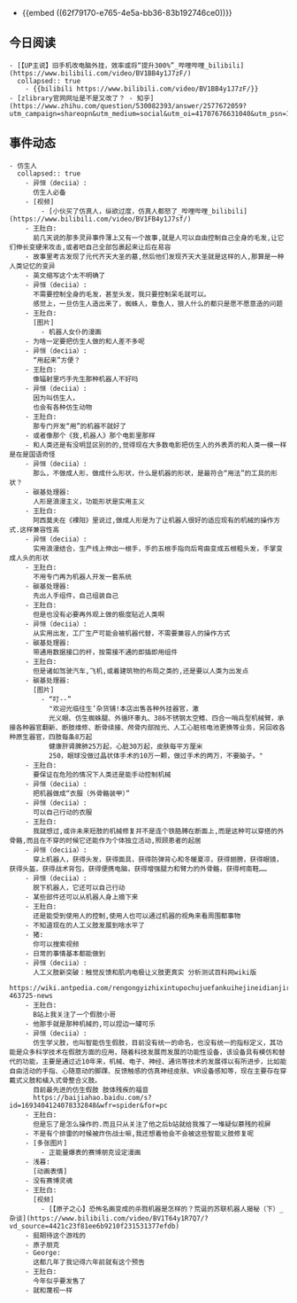 - {{embed ((62f79170-e765-4e5a-bb36-83b192746ce0))}}
## 今日阅读
	- [【UP主说】旧手机改电脑外挂，效率或将“提升300%”_哔哩哔哩_bilibili](https://www.bilibili.com/video/BV1BB4y1J7zF/)
	  collapsed:: true
		- {{bilibili https://www.bilibili.com/video/BV1BB4y1J7zF/}}
	- [zlibrary官网网址是不是又改了？ - 知乎](https://www.zhihu.com/question/530082393/answer/2577672059?utm_campaign=shareopn&utm_medium=social&utm_oi=41707676631040&utm_psn=1558354190929182720&utm_source=wechat_session)
## 事件动态
	- 仿生人
	  collapsed:: true
		- 异恒（deciia）:
		  仿生人必备
		- [视频]
			- [小伙买了仿真人，纵欲过度，仿真人都怒了_哔哩哔哩_bilibili](https://www.bilibili.com/video/BV1FB4y1J7sf/)
		- 王肚白:
		  前几天说的那多灵异事件薄上又有一个故事,就是人可以自由控制自己全身的毛发,让它们伸长变硬来攻击,或者吧自己全部包裹起来让后在易容
		- 故事里考古发现了元代齐天大圣的墓,然后他们发现齐天大圣就是这样的人,那算是一种人类记忆的变异
		- 英文缩写这个太不明确了
		- 异恒（deciia）:
		  不需要控制全身的毛发，甚至头发，我只要控制呆毛就可以。
		  感觉上，一旦仿生人造出来了，蜘蛛人，章鱼人，狼人什么的都只是愿不愿意造的问题
		- 王肚白:
		  [图片]
			- 机器人女仆的漫画
		- 为啥一定要把仿生人做的和人差不多呢
		- 异恒（deciia）:
		  “用起来”方便？
		- 王肚白:
		  像辐射里巧手先生那种机器人不好吗
		- 异恒（deciia）:
		  因为叫仿生人，
		  也会有各种仿生动物
		- 王肚白:
		  那专门开发“用”的机器不就好了
		- 或者像那个《我,机器人》那个电影里那样
		- 和人类还是有没明显区别的的,觉得现在大多数电影把仿生人的外表弄的和人类一模一样是在是国语奇怪
		- 异恒（deciia）:
		  那么，不做成人形，做成什么形状，什么是机器的形状，是最符合“用法”的工具的形状？
		- 碳基处理器:
		  人形是浪漫主义，功能形状是实用主义
		- 王肚白:
		  阿西莫夫在《裸阳》里说过,做成人形是为了让机器人很好的适应现有的机械的操作方式.这样兼容性高
		- 异恒（deciia）:
		  实用浪漫结合，生产线上伸出一根手，手的五根手指向后弯曲变成五根粗头发，手掌变成人头的形状
		- 王肚白:
		  不用专门再为机器人开发一套系统
		- 碳基处理器:
		  先出人手组件，自己组装自己
		- 王肚白:
		  但是也没有必要再外观上做的极度贴近人类啊
		- 异恒（deciia）:
		  从实用出发，工厂生产可能会被机器代替，不需要兼容人的操作方式
		- 碳基处理器:
		  带通用数据接口的杆，按需接不通的即插即用组件
		- 王肚白:
		  但是诸如驾驶汽车,飞机,或着建筑物的布局之类的,还是要以人类为出发点
		- 碳基处理器:
		  [图片]
			- “叮--”
			  "欢迎光临往生’杂货铺!本店出售各种外挂器官，激
			  光义眼、仿生蜘蛛腿、外循环睾丸、386不锈钢太空鳍、四合一哨兵型机械臂，承接各种器官翻新、断肢维修、断骨续接、颅骨内部抛光、人工心脏核电池更换等业务，另回收各种原生器官，四肢每条8万起
			  健康肝肾脾肺25万起，心脏30万起，皮肤每平方厘米
			  250，眼球没做过晶状体手术的10万一颗，做过手术的两万，不要脑子。"
		- 王肚白:
		  要保证在危险的情况下人类还是能手动控制机械
		- 异恒（deciia）:
		  把机器做成“衣服（外骨骼装甲）”
		- 异恒（deciia）:
		  可以自己行动的衣服
		- 王肚白:
		  我就想过,或许未来短肢的机械修复并不是连个铁胳膊在断面上,而是这种可以穿搭的外骨骼,而且在不穿的时候它还能作为个体独立活动,照顾患者的起居
		- 异恒（deciia）:
		  穿上机器人，获得头发，获得面具，获得防弹背心和冬暖夏凉，获得翅膀，获得眼镜，获得头盔，获得战术背包，获得便携电脑，获得增强腿力和臂力的外骨骼，获得柯南鞋……
		- 异恒（deciia）:
		  脱下机器人，它还可以自己行动
		- 某些部件还可以从机器人身上摘下来
		- 王肚白:
		  还是能受到使用人的控制,使用人也可以通过机器的视角来看周围都事物
		- 不知道现在的人工义肢发展到啥水平了
		- 猪:
		  你可以搜索视频
		- 日常的事情基本都能做到
		- 异恒（deciia）:
		  人工义肢新突破：触觉反馈和肌内电极让义肢更真实 分析测试百科网wiki版
		  https://wiki.antpedia.com/rengongyizhixintupochujuefankuihejineidianjirangyizhigengzhenshi-463725-news
		- 王肚白:
		  B站上我关注了一个假肢小哥
		- 他那手就是那种机械的,可以捏边一罐可乐
		- 异恒（deciia）:
		  仿生学义肢，也叫智能仿生假肢，目前没有统一的命名，也没有统一的指标定义，其功能是众多科学技术在假肢方面的应用，随着科技发展而发展的功能性设备，该设备具有模仿和替代的功能，主要是通过近10年来，机械、电子、神经、通讯等技术的发展得以有所进步，比如能自由活动的手指、心随意动的脚踝、反馈触感的仿真神经皮肤、VR设备感知等，现在主要存在穿戴式义肢和植入式骨整合义肢。
		  目前最先进的仿生假肢 肢体残疾的福音
		  https://baijiahao.baidu.com/s?id=1693404124078332848&wfr=spider&for=pc
		- 王肚白:
		  但是忘了是怎么操作的.而且只从关注了他之后b站就给我推了一堆疑似慕残的视屏
		- 不是有个排雷的时候被炸伤战士嘛,我还想着他会不会被这些智能义肢修复呢
		- [多张图片]
			- 正能量爆表的赛博朋克设定漫画
		- 浅暮:
		  [动画表情]
		- 没有赛博灵魂
		- 王肚白:
		  [视频]
			- [【原子之心】恐怖名画变成的杀戮机器是怎样的？荒诞的苏联机器人揭秘（下）_杂谈](https://www.bilibili.com/video/BV1T64y1R7Q7/?vd_source=4421c23f81ee6b9210f231531377efdb)
		- 挺期待这个游戏的
		- 原子朋克
		- George:
		  这都几年了我记得六年前就有这个预告
		- 王肚白:
		  今年似乎要发售了
		- 就和蔑视一样